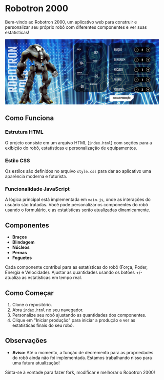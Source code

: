 # Robotron 2000

Bem-vindo ao Robotron 2000, um aplicativo web para construir e personalizar seu próprio robô com diferentes componentes e ver suas estatísticas!

![Robotron 2000](img/project.png)

## Como Funciona

### Estrutura HTML

O projeto consiste em um arquivo HTML (`index.html`) com seções para a exibição do robô, estatísticas e personalização de equipamentos.

### Estilo CSS

Os estilos são definidos no arquivo `style.css` para dar ao aplicativo uma aparência moderna e futurista.

### Funcionalidade JavaScript

A lógica principal está implementada em `main.js`, onde as interações do usuário são tratadas. Você pode personalizar os componentes do robô usando o formulário, e as estatísticas serão atualizadas dinamicamente.

## Componentes

- **Braços**
- **Blindagem**
- **Núcleos**
- **Pernas**
- **Foguetes**

Cada componente contribui para as estatísticas do robô (Força, Poder, Energia e Velocidade). Ajustar as quantidades usando os botões +/- atualiza as estatísticas em tempo real.

## Como Começar

1. Clone o repositório.
2. Abra `index.html` no seu navegador.
3. Personalize seu robô ajustando as quantidades dos componentes.
4. Clique em "Iniciar produção" para iniciar a produção e ver as estatísticas finais do seu robô.

## Observações

- **Aviso:** Até o momento, a função de decremento para as propriedades do robô ainda não foi implementada. Estamos trabalhando nisso para uma futura atualização!

Sinta-se à vontade para fazer fork, modificar e melhorar o Robotron 2000!
